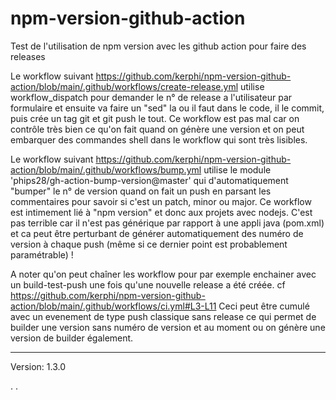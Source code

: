 # npm-version-github-action
Test de l'utilisation de npm version avec les github action pour faire des releases

Le workflow suivant https://github.com/kerphi/npm-version-github-action/blob/main/.github/workflows/create-release.yml utilise workflow_dispatch pour demander le n° de release a l'utilisateur par formulaire et ensuite va faire un "sed" la ou il faut dans le code, il le commit, puis crée un tag git et git push le tout. Ce workflow est pas mal car on contrôle très bien ce qu'on fait quand on génère une version et on peut embarquer des commandes shell dans le workflow qui sont très lisibles.

Le workflow suivant https://github.com/kerphi/npm-version-github-action/blob/main/.github/workflows/bump.yml utilise le module 'phips28/gh-action-bump-version@master' qui d'automatiquement "bumper" le n° de version quand on fait un push en parsant les commentaires pour savoir si c'est un patch, minor ou major. Ce workflow est intimement lié à "npm version" et donc aux projets avec nodejs. C'est pas terrible car il n'est pas générique par rapport à une appli java (pom.xml) et ca peut être perturbant de générer automatiquement des numéro de version à chaque push (même si ce dernier point est probablement paramétrable) !

A noter qu'on peut chaîner les workflow pour par exemple enchainer avec un build-test-push une fois qu'une nouvelle release a été créée. cf https://github.com/kerphi/npm-version-github-action/blob/main/.github/workflows/ci.yml#L3-L11 Ceci peut être cumulé avec un evenement de type push classique sans release ce qui permet de builder une version sans numéro de version et au moment ou on génère une version de builder également.

---

Version: 1.3.0



.
.
